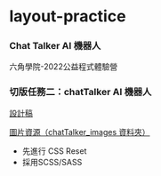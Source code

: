 # layout-practice
### Chat Talker AI 機器人
六角學院-2022公益程式體驗營

### 切版任務二：chatTalker AI 機器人

[設計稿](https://xd.adobe.com/view/4922398e-1a6e-4d4b-848c-044a079713bb-1c71/specs/)


[圖片資源（chatTalker_images 資料夾）](https://github.com/hexschool/webLayoutTraining1st)

- 先進行 CSS Reset
- 採用SCSS/SASS